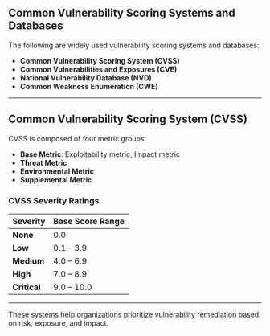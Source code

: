 ## Common Vulnerability Scoring Systems and Databases

The following are widely used vulnerability scoring systems and databases:

- **Common Vulnerability Scoring System (CVSS)**
- **Common Vulnerabilities and Exposures (CVE)**
- **National Vulnerability Database (NVD)**
- **Common Weakness Enumeration (CWE)**

---

## Common Vulnerability Scoring System (CVSS)

CVSS is composed of four metric groups:

- **Base Metric**: Exploitability metric, Impact metric  
- **Threat Metric**
- **Environmental Metric**
- **Supplemental Metric**

### CVSS Severity Ratings

| Severity   | Base Score Range |
|------------|------------------|
| **None**   | 0.0              |
| **Low**    | 0.1 – 3.9        |
| **Medium** | 4.0 – 6.9        |
| **High**   | 7.0 – 8.9        |
| **Critical** | 9.0 – 10.0     |

---

These systems help organizations prioritize vulnerability remediation based on risk, exposure, and impact.
